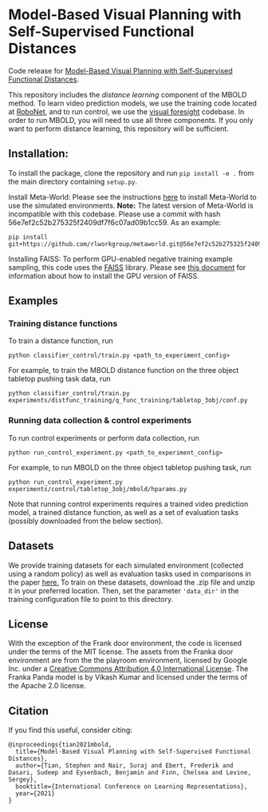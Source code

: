 # Model-Based Visual Planning with Self-Supervised Functional Distances 
Code release for [Model-Based Visual Planning with Self-Supervised Functional Distances](https://arxiv.org/abs/2012.15373).

This repository includes the _distance learning_ component of the MBOLD method. To learn video prediction models, we use 
the training code located at [RoboNet](https://github.com/s-tian/RoboNet/tree/mbold_release), and to run control, we use the [visual foresight](https://github.com/s-tian/visual_foresight/tree/mbold_release)
codebase. In order to run MBOLD, you will need to use all three components. If you only want to perform distance learning,
this repository will be sufficient.

## Installation:

To install the package, clone the repository and run `pip install -e .` from the main directory containing `setup.py`.

Install Meta-World: Please see the instructions [here](https://github.com/rlworkgroup/metaworld) to install Meta-World to use the simulated
environments. __Note:__ The latest version of Meta-World is incompatible with this codebase. Please use a commit with hash 56e7ef2c52b275325f2409df7f6c07ad09b1cc59. As an example: 

```
pip install git+https://github.com/rlworkgroup/metaworld.git@56e7ef2c52b275325f2409df7f6c07ad09b1cc59#egg=metaworld
```

Installing FAISS: To perform GPU-enabled negative training example sampling, this code uses the [FAISS](https://github.com/facebookresearch/faiss) library. Please
see [this document](https://github.com/facebookresearch/faiss/blob/master/INSTALL.md) for information about how to install the GPU version 
of FAISS. 

## Examples

### Training distance functions
To train a distance function, run 
```
python classifier_control/train.py <path_to_experiment_config>
```
For example, to train the MBOLD distance function on the three object tabletop pushing task data, run
```
python classifier_control/train.py experiments/distfunc_training/q_func_training/tabletop_3obj/conf.py
```

### Running data collection & control experiments

To run control experiments or perform data collection, run 
```
python run_control_experiment.py <path_to_experiment_config>
```

For example, to run MBOLD on the three object tabletop pushing task, run
```
python run_control_experiment.py experiments/control/tabletop_3obj/mbold/hparams.py
```
Note that running control experiments requires a trained video prediction model, a trained distance function, as well as a set of evaluation tasks (possibly downloaded from 
the below section).

## Datasets 

We provide training datasets for each simulated environment (collected using a random policy) as well as evaluation tasks 
used in comparisons in the paper [here.](https://drive.google.com/drive/folders/13DusXI-94_5l_iQXw_Q-ylrdjrh3Wh_s?usp=sharing)
To train on these datasets, download the .zip file and unzip it in your preferred location. Then, set the parameter `'data_dir'`
in the training configuration file to point to this directory.

## License
With the exception of the Frank door environment, the code is licensed under the terms of the MIT license.
The assets from the Franka door environment are from the the playroom environment, licensed by Google Inc. under a [Creative Commons Attribution 4.0 International License](http://creativecommons.org/licenses/by/4.0/). The Franka Panda model is by Vikash
Kumar and licensed under the terms of the Apache 2.0 license.

## Citation
If you find this useful, consider citing:
```
@inproceedings{tian2021mbold,
  title={Model-Based Visual Planning with Self-Supervised Functional Distances},
  author={Tian, Stephen and Nair, Suraj and Ebert, Frederik and Dasari, Sudeep and Eysenbach, Benjamin and Finn, Chelsea and Levine, Sergey},
  booktitle={International Conference on Learning Representations},
  year={2021}
}
